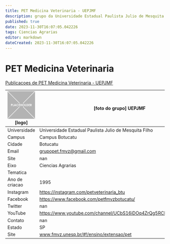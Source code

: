 ```yaml
---
title: PET Medicina Veterinaria - UEPJMF
description: grupo da Universidade Estadual Paulista Julio de Mesquita Filho
published: true
date: 2023-11-30T16:07:05.042226
tags: Ciencias Agrarias
editor: markdown
dateCreated: 2023-11-30T16:07:05.042226
---
```


# PET Medicina Veterinaria

[Publicacoes de PET Medicina Veterinaria - UEPJMF](/atividade/46PETMedicinaVeterinariaUEPJMF/feed.md)

| ![placeholder.png](/placeholder.png) [logo] | [foto do grupo] UEPJMF         |
| ------------------------------------------- | ------------------------------------------------- |
| Universidade                                | Universidade Estadual Paulista Julio de Mesquita Filho      |
| Campus                                      | Campus Botucatu            |
| Cidade                                      | Botucatu             |
| Email                                       | grupopet.fmvz@gmail.com             |
| Site                                        | nan              |
| Eixo                                        | Ciencias Agrarias              |
| Tematica                                    |           |
| Ano de criacao                              | 1995        |
| Instagram                                   | https://instagram.com/petveterinaria_btu         |
| Facebook                                    | https://www.facebook.com/petfmvzbotucatu/          |
| Twitter                                     | nan           |
| YouTube                                     | https://www.youtube.com/channel/UCbS16iDOq4ZrQg5RCMeDJlA/featured           |
| Contato                                     | nan         |
| Estado                                      |  SP            |
| Site                                        | www.fmvz.unesp.br/#!/ensino/extensao/pet |
